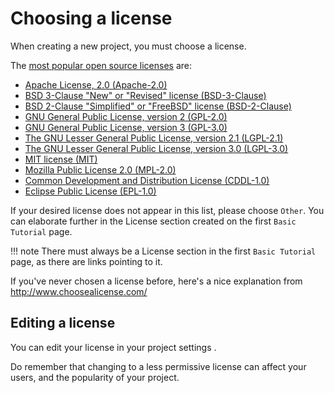 Choosing a license
==================

When creating a new project, you must choose a license.

The [most popular open source licenses](https://opensource.org/licenses/category) are:

- [Apache License, 2.0 (Apache-2.0)](https://opensource.org/licenses/Apache-2.0)
- [BSD 3-Clause "New" or "Revised" license (BSD-3-Clause)](https://opensource.org/licenses/BSD-3-Clause)
- [BSD 2-Clause "Simplified" or "FreeBSD" license (BSD-2-Clause)](https://opensource.org/licenses/BSD-2-Clause)
- [GNU General Public License, version 2 (GPL-2.0)](https://opensource.org/licenses/GPL-2.0)
- [GNU General Public License, version 3 (GPL-3.0)](https://opensource.org/licenses/GPL-3.0)
- [The GNU Lesser General Public License, version 2.1 (LGPL-2.1)](https://opensource.org/licenses/LGPL-2.1)
- [The GNU Lesser General Public License, version 3.0 (LGPL-3.0)](https://opensource.org/licenses/LGPL-3.0)
- [MIT license (MIT)](https://opensource.org/licenses/MIT)
- [Mozilla Public License 2.0 (MPL-2.0)](https://opensource.org/licenses/MPL-2.0)
- [Common Development and Distribution License (CDDL-1.0)](https://opensource.org/licenses/CDDL-1.0)
- [Eclipse Public License (EPL-1.0)](https://opensource.org/licenses/EPL-1.0)

If your desired license does not appear in this list, please choose `Other`. You can elaborate further in the License section created on the first `Basic Tutorial` page.

!!! note
    There must always be a License section in the first `Basic Tutorial` page, as there are links pointing to it.

If you've never chosen a license before, here's a nice explanation from http://www.choosealicense.com/

Editing a license
-----------------

You can edit your license in your project settings <code><i class="fa fa-cog"></i></code>. 

Do remember that changing to a less permissive license can affect your users, and the popularity of your project.